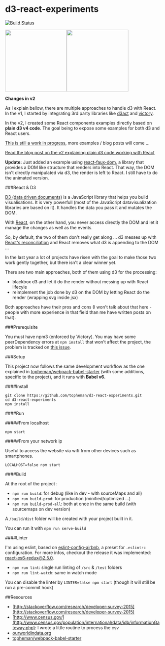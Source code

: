 d3-react-experiments
====================

[![Build Status](https://travis-ci.org/topheman/d3-react-experiments.svg?branch=master)](https://travis-ci.org/topheman/d3-react-experiments)

<img src="https://cdn.rawgit.com/topheman/d3-react-experiments/master/src/assets/images/react-logo.svg" width="200"><img src="https://cdn.rawgit.com/topheman/d3-react-experiments/master/src/assets/images/d3-logo.png" width="200">

**Changes in v2**

As I explain bellow, there are multiple approaches to handle d3 with React. In the v1, I started by integrating 3rd party libraries like [d3act](https://github.com/AnSavvides/d3act) and [victory](https://github.com/FormidableLabs/victory).

In the v2, I created some React components examples directly based on **plain d3 v4 code**. The goal being to expose some examples for both d3 and React users.

[This is still a work in progress](https://topheman.github.io/d3-react-experiments/#/), more examples / blog posts will come ...

[Read the blog post on the v2 explaining plain d3 code working with React](http://dev.topheman.com/d3-react-chart-components/)

**Update:** Just added an example using [react-faux-dom](https://github.com/Olical/react-faux-dom), a library that provides a DOM like structure that renders into React. That way, the DOM isn't directly manipulated via d3, the render is left to React. I still have to do the animated version.

###React & D3

[D3 (data driven documents)](http://d3js.org/) is a JavaScript library that helps you build visualisations. It is very powerfull (most of the JavaScript datavisualization libraries are based on it). It handles the data you pass it and mutates the DOM.

With [React](https://facebook.github.io/react/index.html), on the other hand, you never access directly the DOM and let it manage the changes as well as the events.

So, by default, the two of them don't really get along ... d3 messes up with [React's reconciliation](https://facebook.github.io/react/docs/reconciliation.html) and React removes what d3 is appending to the DOM ...

In the last year a lot of projects have risen with the goal to make those two work gently together, but there isn't a clear winner yet.

There are two main approaches, both of them using d3 for the processing:

* blackbox d3 and let it do the render without messing up with React lifecyle
* reimplement the job done by d3 on the DOM by letting React do the render (wrapping svg inside jsx)

Both approaches have their pros and cons (I won't talk about that here - people with more experience in that field than me have written posts on that).

###Prerequisite

You must have npm3 (enforced by Victory). You may have some peerDependency errors at `npm install` that won't affect the project, the problem is tracked on [this issue](https://github.com/FormidableLabs/victory/issues/275).

###Setup

This project now follows the same development workflow as the one explained in [topheman/webpack-babel-starter](https://github.com/topheman/webpack-babel-starter) (with some additions, specific to the project), and it runs with **Babel v6**.

####Install

```shell
git clone https://github.com/topheman/d3-react-experiments.git
cd d3-react-experiments
npm install
```

####Run

#####From localhost

`npm start`

#####From your network ip

Useful to access the website via wifi from other devices such as smartphones.

`LOCALHOST=false npm start`

####Build

At the root of the project :

* `npm run build`: for debug (like in dev - with sourceMaps and all)
* `npm run build-prod`: for production (minified/optimized ...)
* `npm run build-prod-all`: both at once in the same build (with sourcemaps on dev version)

A `/build/dist` folder will be created with your project built in it.

You can run it with `npm run serve-build`

####Linter

I'm using eslint, based on [eslint-config-airbnb](https://github.com/airbnb/javascript/tree/master/packages/eslint-config-airbnb), a preset for `.eslintrc` configuration. For more infos, checkout the release it was implemented: [react-es6-redux@2.5.0](https://github.com/topheman/react-es6-redux/releases/tag/v2.5.0).

* `npm run lint`: single run linting of `/src` & `/test` folders
* `npm run lint-watch`: same in watch mode

You can disable the linter by `LINTER=false npm start` (though it will still be run a pre-commit hook)

##Resources

* [http://stackoverflow.com/research/developer-survey-2015](http://stackoverflow.com/research/developer-survey-2015)
* [http://www.census.gov/](http://www.census.gov/population/international/data/idb/informationGateway.php): I wrote a little routine to process the csv
* [ourworldindata.org](https://ourworldindata.org)
* [topheman/webpack-babel-starter](https://github.com/topheman/webpack-babel-starter)

